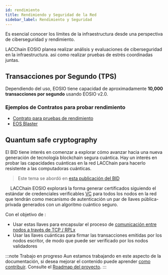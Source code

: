 ```yaml
---
id: rendimiento
title: Rendimiendo y Seguridad de la Red
sidebar_label: Rendimiento y Seguridad
---
```


Es esencial conocer los límites de la infraestructura desde una perspectiva de ciberseguridad y rendimiento.

LACChain EOSIO planea realizar análisis y evaluaciones de ciberseguridad en la infraestructura. asi como realizar pruebas de estrés coordinadas juntas.

## Transacciones por Segundo (TPS)
Dependiendo del uso, EOSIO tiene capacidad de aproximadamente **10,000 transacciones por segundo** usando EOSIO v2.0.

### Ejemplos de Contratos para probar rendimiento

- [Contrato para pruebas de rendimiento](https://github.com/CryptoLions/TxShooterContract)
- [EOS Blaster](https://github.com/michaeljyeates/eos-blaster)


## Quantum safe cryptography
 
 El BID tiene interés en comenzar a explorar cómo avanzar hacia una nueva generación de tecnología blockchain segura cuántica. Hay un interés en  probar las capacidades cuánticas en la red LACChain para hacerlo resistente a las computadoras cuánticas. 

 >  Este tema se abordó en [esta publicación del BID](https://publications.iadb.org/es/tecnologias-cuanticas-una-oportunidad-transversal-e-interdisciplinar-para-la-transformacion-digital)

   
LACChain EOSIO explorará la forma generar certificados siguiendo el estándar de credenciales verificables [VC](https://www.w3.org/TR/vc-data-model/) para todos los nodos en la red que tendrán como mecanismo de autenticación un par de llaves pública-privada generados con un algoritmo cuántico seguro.

Con el objetivo de :

- Usar estas llaves para encapsular el proceso de [comunicación entre nodos a través de TCP / RPLx](https://github.com/lacchain/besu-network/blob/master/TOPOLOGY_AND_ARCHITECTURE.md)
-  Usar las llaves cuánticas para firmar las transacciones emitidas por los nodos escritor, de modo que puede ser verificado por los nodos validadores

:::note Trabajo en progreso
Aun estamos trabajando en este aspecto de la documentación, si desea mejorar el contenido puede aprender [como contribuir](guias/contribuir). Consulte el [Roadmap del proyecto](./roadmap).
:::